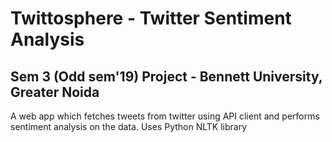 # Twittosphere - Twitter Sentiment Analysis
## Sem 3 (Odd sem'19) Project - Bennett University, Greater Noida
A web app which fetches tweets from twitter using API client and performs sentiment analysis on the data.
Uses Python NLTK library
